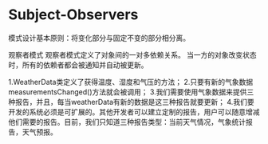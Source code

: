# Subject-Observers
模式设计基本原则：将变化部分与固定不变的部分相分离。

观察者模式
观察者模式定义了对象间的一对多依赖关系。
当一方的对象改变状态时，所有的依赖者都会被通知并自动被更新。

1.WeatherData类定义了获得温度、湿度和气压的方法；
2.只要有新的气象数据measurementsChanged()方法就会被调用；
3.我们需要使用气象数据来提供三种报告，并且，每当weatherData有新的数据是这三种报告就要更新；
4.我们要开发的系统必须是可扩展的。其他开发者可以建立定制的报告，用户可以随意增减他们需要的报告。目前，我们只知道三种报告类型：当前天气情况，气象统计报告，天气预报。
